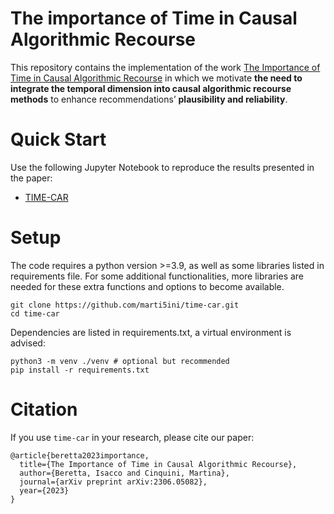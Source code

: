 # The importance of Time in Causal Algorithmic Recourse

This repository contains the implementation of the work [The Importance of Time in Causal Algorithmic Recourse](https://) in which 
we motivate **the need to integrate the temporal dimension into causal algorithmic recourse methods** to enhance recommendations’ **plausibility and reliability**. 


# Quick Start

Use the following Jupyter Notebook to reproduce the results presented in the paper: 

* [TIME-CAR](https://github.com/marti5ini/time-car/blob/master/time-car.ipynb)


# Setup

The code requires a python version >=3.9, as well as some libraries listed in requirements file. For some additional functionalities, more libraries are needed for these extra functions and options to become available. 

```
git clone https://github.com/marti5ini/time-car.git
cd time-car
```

Dependencies are listed in requirements.txt, a virtual environment is advised:

```
python3 -m venv ./venv # optional but recommended
pip install -r requirements.txt
```

# Citation

If you use `time-car` in your research, please cite our paper:

```
@article{beretta2023importance,
  title={The Importance of Time in Causal Algorithmic Recourse},
  author={Beretta, Isacco and Cinquini, Martina},
  journal={arXiv preprint arXiv:2306.05082},
  year={2023}
}
